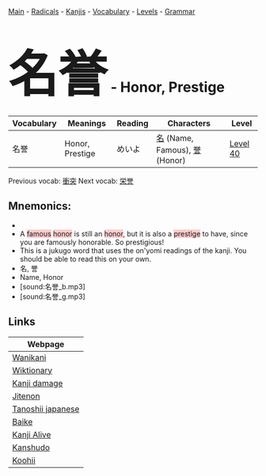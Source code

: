<style> bigfont {font-size: 100px}</style>
[Main](../README.md) -
[Radicals](../radicals.md) -
[Kanjis](../kanjis.md) -
[Vocabulary](../vocabulary.md) -
[Levels](../levels.md) -
[Grammar](../grammar.md)
# <bigfont> 名誉</bigfont> - Honor, Prestige 

| Vocabulary | Meanings | Reading | Characters | Level |
| --- | --- | --- | --- | --- |
| 名誉 | Honor, Prestige | めいよ |  [名](../kanjis/名.md) (Name, Famous), [誉](../kanjis/誉.md) (Honor) | [Level 40](../levels/wk_level40.md) |

Previous vocab: [衝突](衝突.md) Next vocab: [栄誉](栄誉.md) 

## Mnemonics:

* 
* A <span style="background-color:#ffcccb"> famous</span> <span style="background-color:#ffcccb"> honor</span> is still an <span style="background-color:#ffcccb"> honor</span>, but it is also a <span style="background-color:#ffcccb"> prestige</span> to have, since you are famously honorable. So prestigious! 
* This is a jukugo word that uses the on'yomi readings of the kanji. You should be able to read this on your own.
* 名, 誉
* Name, Honor
* [sound:名誉_b.mp3]
* [sound:名誉_g.mp3]


## Links 

| Webpage |
| --- |
| [Wanikani          ](https://www.wanikani.com/kanji/名誉) |
| [Wiktionary        ](https://en.wiktionary.org/wiki/名誉) |
| [Kanji damage      ](http://www.kanjidamage.com/kanji/search?utf8=✓&q=名誉) |
| [Jitenon           ](https://jitenon.com/kanji/名誉) |
| [Tanoshii japanese ](https://www.tanoshiijapanese.com/dictionary/kanji.cfm?k=名誉) |
| [Baike             ](https://baike.baidu.com/item/名誉) |
| [Kanji Alive       ](https://app.kanjialive.com/名誉) |
| [Kanshudo          ](https://www.kanshudo.com/searchmn?q=名誉) |
| [Koohii            ](https://kanji.koohii.com/study/kanji/名誉) |
